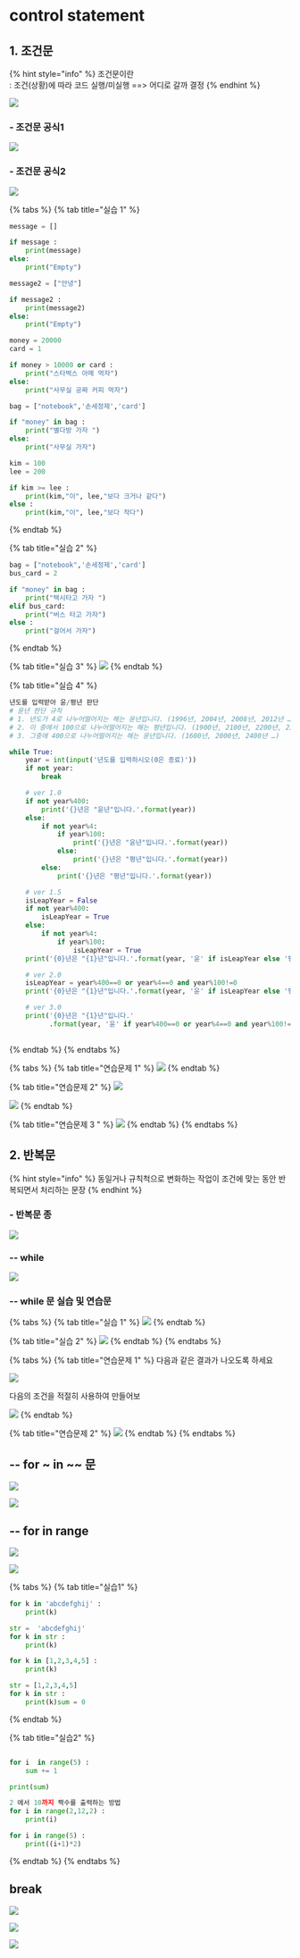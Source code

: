 # control statement

## 1. 조건문 

{% hint style="info" %}
조건문이란  
: 조건\(상황\)에 따라 코드 실행/미실행 ==&gt; 어디로 갈까 결정
{% endhint %}

![](../../../.gitbook/assets/image%20%28121%29.png)

### - 조건문 공식1

![](../../../.gitbook/assets/image%20%286%29.png)

### - 조건문 공식2

![](../../../.gitbook/assets/image%20%2876%29.png)

{% tabs %}
{% tab title="실습 1" %}
```python
message = []

if message :
    print(message)
else:
    print("Empty")
```

```python
message2 = ["안녕"]

if message2 :
    print(message2)
else:
    print("Empty")
```

```python
money = 20000
card = 1

if money > 10000 or card :
    print("스타벅스 아메 먹자")
else:
    print("사무실 공짜 커피 먹자")
```

```python
bag = ["notebook",'손세정제','card']

if "money" in bag :
    print("별다방 가자 ")
else:
    print("사무실 가자")
```

```python
kim = 100
lee = 200

if kim >= lee :
    print(kim,"이", lee,"보다 크거나 같다")
else :
    print(kim,"이", lee,"보다 작다") 
```
{% endtab %}

{% tab title="실습 2" %}
```python
bag = ["notebook",'손세정제','card']
bus_card = 2

if "money" in bag :
    print("택시타고 가자 ")
elif bus_card:
    print("버스 타고 가자")
else :
    print("걸어서 가자")
```
{% endtab %}

{% tab title="실습 3" %}
![](../../../.gitbook/assets/image%20%28156%29.png)
{% endtab %}

{% tab title="실습 4" %}
```python
년도를 입력받아 윤/평년 판단
# 윤년 판단 규칙
# 1. 년도가 4로 나누어떨어지는 해는 윤년입니다. (1996년, 2004년, 2008년, 2012년 …)
# 2. 이 중에서 100으로 나누어떨어지는 해는 평년입니다. (1900년, 2100년, 2200년, 2300년 …)
# 3. 그중에 400으로 나누어떨어지는 해는 윤년입니다. (1600년, 2000년, 2400년 …)

while True:
    year = int(input('년도를 입력하시오(0은 종료)'))
    if not year:
        break

    # ver 1.0
    if not year%400:
        print('{}년은 "윤년"입니다.'.format(year))
    else:
        if not year%4:
            if year%100:
                print('{}년은 "윤년"입니다.'.format(year))
            else:
                print('{}년은 "평년"입니다.'.format(year))
        else:
            print('{}년은 "평년"입니다.'.format(year))

    # ver 1.5
    isLeapYear = False
    if not year%400:
        isLeapYear = True
    else:
        if not year%4:
            if year%100:
                isLeapYear = True
    print('{0}년은 "{1}년"입니다.'.format(year, '윤' if isLeapYear else '평'))

    # ver 2.0
    isLeapYear = year%400==0 or year%4==0 and year%100!=0
    print('{0}년은 "{1}년"입니다.'.format(year, '윤' if isLeapYear else '평'))

    # ver 3.0
    print('{0}년은 "{1}년"입니다.'
          .format(year, '윤' if year%400==0 or year%4==0 and year%100!=0 else '평'))
    
```
{% endtab %}
{% endtabs %}

{% tabs %}
{% tab title="연습문제 1" %}
![](../../../.gitbook/assets/image%20%28149%29.png)
{% endtab %}

{% tab title="연습문제 2" %}
![](../../../.gitbook/assets/image%20%28179%29.png)

![](../../../.gitbook/assets/image%20%28168%29.png)
{% endtab %}

{% tab title="연습문제 3 " %}
![](../../../.gitbook/assets/image%20%2877%29.png)
{% endtab %}
{% endtabs %}

## 2. 반복문

{% hint style="info" %}
동일거나 규칙척으로 변화하는 작업이 조건에 맞는 동안 반복되면서 처리하는 문장 
{% endhint %}

### - 반복문 종

![](../../../.gitbook/assets/image%20%28204%29.png)

### -- while 

![](../../../.gitbook/assets/image%20%28197%29.png)

### -- while 문 실습 및 연습문

{% tabs %}
{% tab title="실습 1" %}
![](../../../.gitbook/assets/image%20%2879%29.png)
{% endtab %}

{% tab title="실습 2" %}
![](../../../.gitbook/assets/image%20%28122%29.png)
{% endtab %}
{% endtabs %}

{% tabs %}
{% tab title="연습문제 1" %}
다음과 같은 결과가 나오도록 하세요

![](../../../.gitbook/assets/image%20%28155%29.png)

다음의 조건을 적절히 사용하여 만들어보

![](../../../.gitbook/assets/image%20%2854%29.png)
{% endtab %}

{% tab title="연습문제 2" %}
![](../../../.gitbook/assets/image%20%2873%29.png)
{% endtab %}
{% endtabs %}

## -- for ~ in ~~ 문 

![](../../../.gitbook/assets/image%20%28194%29.png)

![](../../../.gitbook/assets/image%20%28108%29.png)

## -- for in range

![](../../../.gitbook/assets/image%20%28128%29.png)

![](../../../.gitbook/assets/image%20%2886%29.png)



{% tabs %}
{% tab title="실습1" %}
```python
for k in 'abcdefghij' :
    print(k)

str =  'abcdefghij' 
for k in str :
    print(k)

```

```python
for k in [1,2,3,4,5] :
    print(k)

str = [1,2,3,4,5]
for k in str :
    print(k)sum = 0
```
{% endtab %}

{% tab title="실습2" %}
```python

for i  in range(5) :
    sum += 1

print(sum)
```

```python
2 에서 10까지 짝수를 출력하는 방법
for i in range(2,12,2) :
    print(i)

for i in range(5) :
    print((i+1)*2)
```
{% endtab %}
{% endtabs %}

## break 

![](../../../.gitbook/assets/image%20%2856%29.png)

![](../../../.gitbook/assets/image%20%28157%29.png)

![](../../../.gitbook/assets/image%20%2842%29.png)











